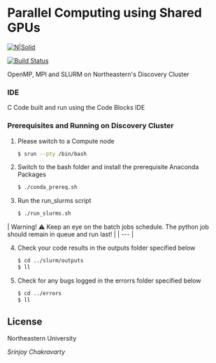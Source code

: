 # Parallel Computing using Shared GPUs 

[![N|Solid](https://cldup.com/dTxpPi9lDf.thumb.png)](https://nodesource.com/products/nsolid)

[![Build Status](https://travis-ci.org/joemccann/dillinger.svg?branch=master)](https://travis-ci.org/joemccann/dillinger)

OpenMP, MPI and SLURM on Northeastern's Discovery Cluster

### IDE 

C Code built and run using the Code Blocks IDE

### Prerequisites and Running on Discovery Cluster

1. Please switch to a Compute node 
    ```sh
    $ srun --pty /bin/bash
    ```
2. Switch to the bash folder and install the prerequisite Anaconda Packages
    ```sh
    $ ./conda_prereq.sh
    ```

3. Run the run_slurms script
    ```sh
    $ ./run_slurms.sh
    ```
    
| Warning! :warning: 
Keep an eye on the batch jobs schedule. The python job should remain in queue and run last! |
| --- |

4. Check your code results in the outputs folder specified below
    ```sh
    $ cd ../slurm/outputs
    $ ll
    ```
    
5. Check for any bugs logged in the errorrs folder specified below
    ```sh
    $ cd ../errors
    $ ll
    ```

License
----

Northeastern University

_Srinjoy Chakravarty_
